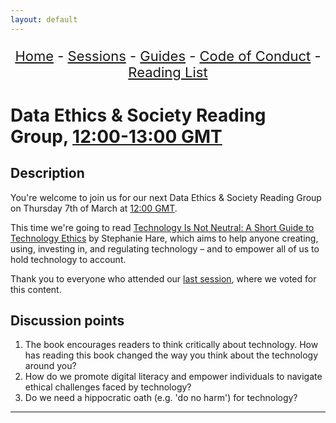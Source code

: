 ```yaml
---
layout: default
---
```


<center>
<p align="center" style="font-size:22px">
<a href="https://data-ethics-and-society.github.io/data-ethics-and-society-reading-group">Home</a> 
- <a href="https://data-ethics-and-society.github.io/data-ethics-and-society-reading-group/SESSIONS.html">Sessions</a> 
- <a href="https://data-ethics-and-society.github.io/data-ethics-and-society-reading-group/Guides/guides.html">Guides</a> 
- <a href="https://data-ethics-and-society.github.io/data-ethics-and-society-reading-group/code-of-conduct.html">Code of Conduct</a> 
- <a href="https://data-ethics-and-society.github.io/data-ethics-and-society-reading-group/READING-LIST.html">Reading List</a>
</p>
</center>

# Data Ethics & Society Reading Group, [12:00-13:00 GMT](https://www.timeanddate.com/worldclock/fixedtime.html?msg=Technology+Is+Not+Neutral%3A+A+Short+Guide+to+Technology+Ethics&iso=20240307T12&p1=136&ah=1)

## Description

You're welcome to join us for our next Data Ethics & Society Reading Group on Thursday 7th of March at [12:00 GMT](https://www.timeanddate.com/worldclock/fixedtime.html?msg=Technology+Is+Not+Neutral%3A+A+Short+Guide+to+Technology+Ethics&iso=20240307T12&p1=136&ah=1).

This time we're going to read [Technology Is Not Neutral: A Short Guide to Technology Ethics](https://www.harebrain.co/books) by Stephanie Hare, which aims to help anyone creating, using, investing in, and regulating technology – and to empower all of us to hold technology to account.

Thank you to everyone who attended our [last session](../2023/12-23-session.md), where we voted for this content.

## Discussion points

1. The book encourages readers to think critically about technology. How has reading this book changed the way you think about the technology around you?
2. How do we promote digital literacy and empower individuals to navigate ethical challenges faced by technology?
3. Do we need a hippocratic oath (e.g. 'do no harm') for technology?

---

<!--

## Meeting notes

### Who came
Number of people: 36

-->

